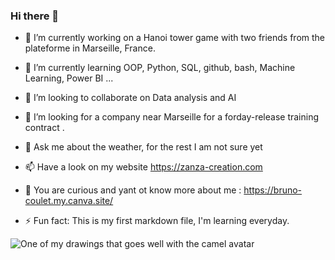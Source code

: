 ### Hi there 👋

<!--
**bruno-coulet/bruno-coulet** is a ✨ _special_ ✨ repository because its `README.md` (this file) appears on your GitHub profile.

Here are some ideas to get you started:
-->

- 🔭 I’m currently working on a Hanoi tower game with two friends from the plateforme in Marseille, France.
- 🌱 I’m currently learning OOP, Python, SQL, github, bash, Machine Learning, Power BI ...
- 👯 I’m looking to collaborate on Data analysis and AI
- 🤔 I’m looking for a company near Marseille for a forday-release training contract .
- 💬 Ask me about the weather, for the rest I am not sure yet
- 📫 Have a look on my website https://zanza-creation.com
- 🔎 You are curious and yant ot know more about me : https://bruno-coulet.my.canva.site/

- ⚡ Fun fact: This is my first markdown file, I'm learning everyday.
<!--
![One of my drawings](https://zanza-creation.com/medias/2022/01/bandeau-orient-desktop.jpg)
-->

![One of my drawings that goes well with the camel avatar](https://zanza-creation.com/medias/2022/01/bandeau-levant-desktop.jpg)
